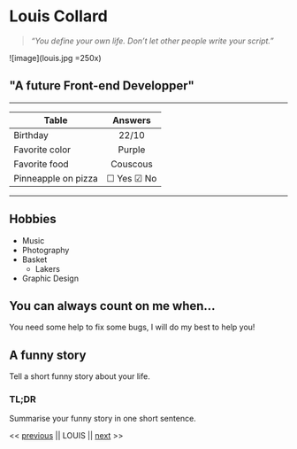 # Louis Collard

> _“You define your own life. Don’t let other people write your script.”_

![image](louis.jpg =250x)

## "A future Front-end Developper"

---

| Table               |  Answers   |
| ------------------- | :--------: |
| Birthday            |   22/10    |
| Favorite color      |   Purple   |
| Favorite food       |  Couscous  |
| Pinneapple on pizza | ☐ Yes ☑ No |

---

## Hobbies

- Music
- Photography
- Basket
  - Lakers
- Graphic Design

## You can always count on me when...

You need some help to fix some bugs, I will do my best to help you!

## A funny story

Tell a short funny story about your life.

### TL;DR

Summarise your funny story in one short sentence.

<< [previous](https://github.com/llyllyra/markdown-challenge) || LOUIS || [next](https://github.com/MrOlivierdA/markdown-challenge) >>
